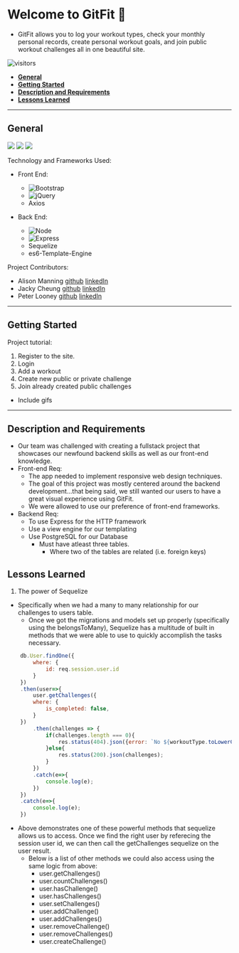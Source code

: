 # **Welcome to GitFit 👋** <!-- omit in toc -->

* GitFit allows you to log your workout types, check your monthly personal records, create personal workout goals, and join public workout challenges all in one beautiful site.

![visitors](https://visitor-badge.glitch.me/badge?page_id=plooney81.backend-project)

<!-- ![](https://img.shields.io/badge/Code-JavaScript-informational?style=flat&logo=javascript&logoColor=white&color=2bbc8a)
<hr> -->

- [**General**](#general)
- [**Getting Started**](#getting-started)
- [**Description and Requirements**](#description-and-requirements)
- [**Lessons Learned**](#lessons-learned)

<hr>

## **General**

![](https://img.shields.io/badge/javascript%20-%23323330.svg?&style=for-the-badge&logo=javascript&logoColor=%23F7DF1E)
![](https://img.shields.io/badge/html5%20-%23E34F26.svg?&style=for-the-badge&logo=html5&logoColor=white)
![](https://img.shields.io/badge/css3%20-%231572B6.svg?&style=for-the-badge&logo=css3&logoColor=white)

Technology and Frameworks Used:
* Front End:
  * ![Bootstrap](https://img.shields.io/badge/bootstrap%20-%23563D7C.svg?&style=for-the-badge&logo=bootstrap&logoColor=white)
  * ![jQuery](https://img.shields.io/badge/jquery%20-%230769AD.svg?&style=for-the-badge&logo=jquery&logoColor=white)
  * Axios

* Back End:
  * ![Node](https://img.shields.io/badge/node.js%20-%2343853D.svg?&style=for-the-badge&logo=node.js&logoColor=white)
  * ![Express](https://img.shields.io/badge/express.js%20-%23404d59.svg?&style=for-the-badge)
  * Sequelize
  * es6-Template-Engine 

Project Contributors:
* Alison Manning [github](https://github.com/alisonlauren) [linkedIn](https://www.linkedin.com/in/alison-manning-9a25391b1/)
* Jacky Cheung [github](https://github.com/JC-2020) [linkedIn](https://www.linkedin.com/in/jacky-cheung-a69768195/)
* Peter Looney [github](https://github.com/plooney81) [linkedIn](https://www.linkedin.com/in/peter-looney-27b732166/)

<hr>

## **Getting Started**

Project tutorial:
1. Register to the site.
2. Login
3. Add a workout 
4. Create new public or private challenge
5. Join already created public challenges

* Include gifs
  
<!-- Explain how the project works:
* Include some code snippets -->

<hr>

## **Description and Requirements**
* Our team was challenged with creating a fullstack project that showcases our newfound backend skills as well as our front-end knowledge.
* Front-end Req:
  * The app needed to implement responsive web design techniques.
  * The goal of this project was mostly centered around the backend development...that being said, we still wanted our users to have a great visual experience using GitFit.
  * We were allowed to use our preference of front-end frameworks.
* Backend Req:
  * To use Express for the HTTP framework
  * Use a view engine for our templating
  * Use PostgreSQL for our Database
    * Must have atleast three tables.
      * Where two of the tables are related (i.e. foreign keys)
  


## **Lessons Learned**
1. The power of Sequelize
* Specifically when we had a many to many relationship for our challenges to users table.
  * Once we got the migrations and models set up properly (specifically using the belongsToMany), Sequelize has a multitude of built in methods that we were able to use to quickly accomplish the tasks necessary.
```js
    db.User.findOne({
        where: {
            id: req.session.user.id
        }
    })
    .then(user=>{
        user.getChallenges({
        where: {
            is_completed: false,
        }
    })
        .then(challenges => {
            if(challenges.length === 0){
                res.status(404).json({error: `No ${workoutType.toLowerCase()} challenges found`})
            }else{
                res.status(200).json(challenges);
            }
        })
        .catch(e=>{
            console.log(e);
        })
    })
    .catch(e=>{
        console.log(e);
    })
```
* Above demonstrates one of these powerful methods that sequelize allows us to access. Once we find the right user by referecing the session user id, we can then call the getChallenges sequelize on the user result.
  * Below is a list of other methods we could also access using the same logic from above:
    * user.getChallenges()
    * user.countChallenges()
    * user.hasChallenge()
    * user.hasChallenges()
    * user.setChallenges()
    * user.addChallenge()
    * user.addChallenges()
    * user.removeChallenge()
    * user.removeChallenges()
    * user.createChallenge()

<!-- ## **Credit** and **Licenses** -->
